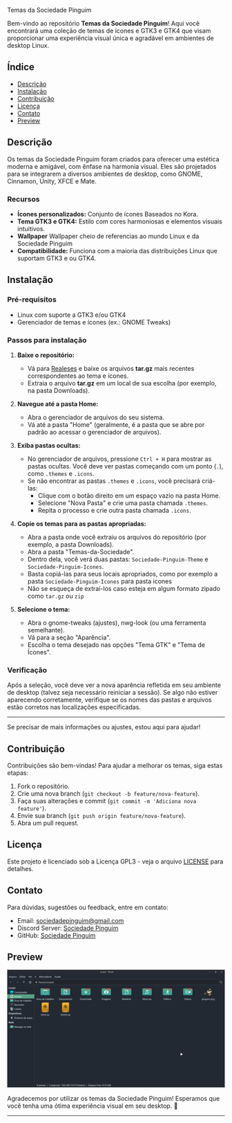 

 Temas da Sociedade Pinguim

Bem-vindo ao repositório **Temas da Sociedade Pinguim**! Aqui você encontrará uma coleção de temas de ícones e GTK3 e GTK4 que visam proporcionar uma experiência visual única e agradável em ambientes de desktop Linux.

## Índice

- [Descrição](#descrição)
- [Instalação](#instalação)
- [Contribuição](#contribuição)
- [Licença](#licença)
- [Contato](#contato)
- [Preview](#Preview)

## Descrição

Os temas da Sociedade Pinguim foram criados para oferecer uma estética moderna e amigável, com ênfase na harmonia visual. Eles são projetados para se integrarem a diversos ambientes de desktop, como GNOME, Cinnamon, Unity, XFCE e Mate.

### Recursos

- **Ícones personalizados:** Conjunto de ícones Baseados no Kora.
- **Tema GTK3 e GTK4:** Estilo com cores harmoniosas e elementos visuais intuitivos.
- **Wallpaper**  Wallpaper cheio de referencias ao mundo Linux e da Sociedade Pinguim 
- **Compatibilidade:** Funciona com a maioria das distribuições Linux que suportam GTK3 e ou GTK4.

## Instalação

### Pré-requisitos

- Linux com suporte a GTK3 e/ou GTK4
- Gerenciador de temas e ícones (ex.: GNOME Tweaks)

### Passos para instalação



1. **Baixe o repositório:**
   - Vá para [Realeses](https://github.com/sociedadePinguim/Temas-da-Sociedade/releases) e baixe os arquivos **tar.gz** mais recentes correspondentes ao tema e ícones.
   - Extraia o arquivo **tar.gz** em um local de sua escolha (por exemplo, na pasta Downloads).

2. **Navegue até a pasta Home:**
   - Abra o gerenciador de arquivos do seu sistema.
   - Vá até a pasta "Home" (geralmente, é a pasta que se abre por padrão ao acessar o gerenciador de arquivos).

3. **Exiba pastas ocultas:**
   - No gerenciador de arquivos, pressione `Ctrl + H` para mostrar as pastas ocultas. Você deve ver pastas começando com um ponto (`.`), como `.themes` e `.icons`.
   - Se não encontrar as pastas `.themes` e `.icons`, você precisará criá-las:
     - Clique com o botão direito em um espaço vazio na pasta Home.
     - Selecione "Nova Pasta" e crie uma pasta chamada `.themes`.
     - Repita o processo e crie outra pasta chamada `.icons`.

4. **Copie os temas para as pastas apropriadas:**
   - Abra a pasta onde você extraiu os arquivos do repositório (por exemplo, a pasta Downloads).
   - Abra a pasta "Temas-da-Sociedade".
   - Dentro dela, você verá duas pastas: `Sociedade-Pinguim-Theme` e `Sociedade-Pinguim-Icones`.
   - Basta copiá-las para seus locais apropriados, como por exemplo a pasta `Sociedade-Pinguim-Icones` para pasta icones
   - Não se esqueça de extraí-los caso esteja em algum formato zipado como `tar.gz` ou `zip`

5. **Selecione o tema:**
   - Abra o gnome-tweaks (ajustes), nwg-look (ou uma ferramenta semelhante).
   - Vá para a seção "Aparência".
   - Escolha o tema desejado nas opções "Tema GTK" e "Tema de Ícones".

### Verificação

Após a seleção, você deve ver a nova aparência refletida em seu ambiente de desktop (talvez seja necessário reiniciar a sessão). Se algo não estiver aparecendo corretamente, verifique se os nomes das pastas e arquivos estão corretos nas localizações especificadas.

---

Se precisar de mais informações ou ajustes, estou aqui para ajudar!


## Contribuição

Contribuições são bem-vindas! Para ajudar a melhorar os temas, siga estas etapas:

1. Fork o repositório.
2. Crie uma nova branch (`git checkout -b feature/nova-feature`).
3. Faça suas alterações e commit (`git commit -m 'Adiciona nova feature'`).
4. Envie sua branch (`git push origin feature/nova-feature`).
5. Abra um pull request.

## Licença

Este projeto é licenciado sob a Licença GPL3 - veja o arquivo [LICENSE](LICENSE) para detalhes.

## Contato

Para dúvidas, sugestões ou feedback, entre em contato:

- Email: sociedadepinguim@gmail.com
- Discord Server: [Sociedade Pinguim](https://discord.gg/cvuzrPD)
- GitHub: [Sociedade Pinguim](https://github.com/sociedadePinguim)

## Preview
 ![Preview](https://github.com/sociedadePinguim/Temas-da-Sociedade/blob/main/photo_2024-09-26_21-20-20.jpg?raw=true)


Agradecemos por utilizar os temas da Sociedade Pinguim! Esperamos que você tenha uma ótima experiência visual em seu desktop. 🐧

--- 

